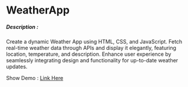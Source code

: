 # WeatherApp
<div><h5>Description :</h5> <p>Create a dynamic Weather App using HTML, CSS, and JavaScript. Fetch real-time weather data through APIs and display it elegantly, featuring location, temperature, and description. Enhance user experience by seamlessly integrating design and functionality for up-to-date weather updates.</p> </div>  
<div>Show Demo : <a href="https://girishsutar229.github.io/WeatherApp/" target="_blank" rel="noopener noreferrer">Link Here</a> </div> 


